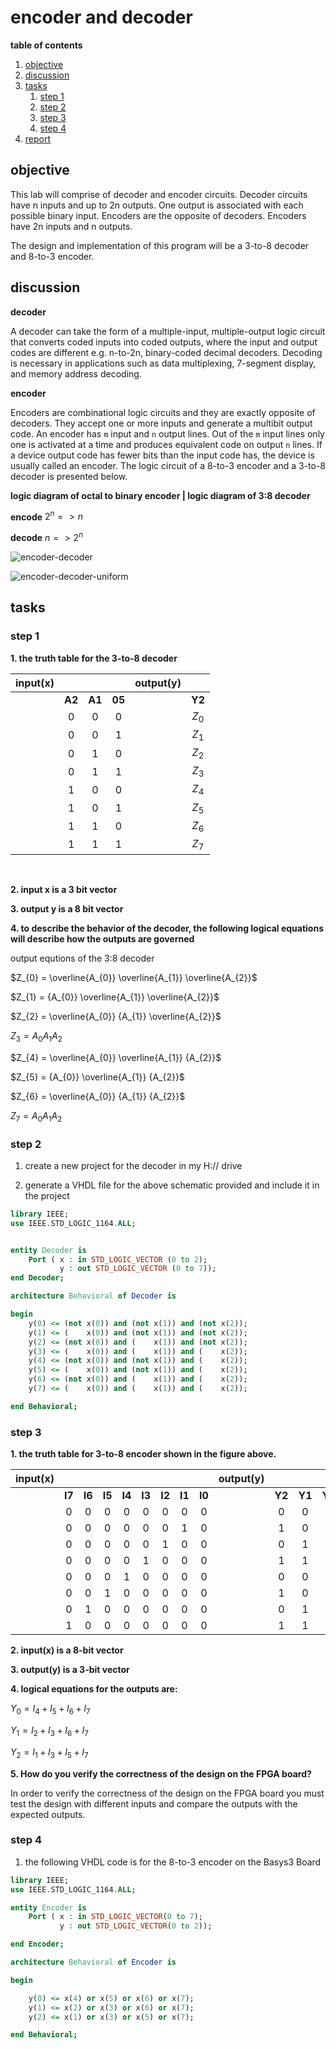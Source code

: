 # encoder and decoder

**table of contents**

1.  [objective](#objective)
2.  [discussion](#discussion)
3.  [tasks](#tasks)
	1. [step 1](#step-1)
	2. [step 2](#step-2)
	3. [step 3](#step-3)
	4. [step 4](#step-4)
4.  [report](#report)

## objective

This lab will comprise of decoder and encoder circuits.
Decoder circuits have n inputs and up to 2n outputs.
One output is associated with each possible binary input.
Encoders are the opposite of decoders.
Encoders have 2n inputs and n outputs.

The design and implementation of this program will be a 3-to-8 decoder and 8-to-3 encoder.

## discussion

**decoder**

A decoder can take the form of a multiple-input, multiple-output logic circuit that converts coded inputs into coded outputs, where the input and output codes are different e.g. n-to-2n, binary-coded decimal decoders.  Decoding is necessary in applications such as data multiplexing, 7-segment display, and memory address decoding.

**encoder**

Encoders are combinational logic circuits and they are exactly opposite of decoders.  They accept one or more inputs and generate a multibit output code.  An encoder has `m` input and `n` output lines.  Out of the `m` input lines only one is activated at a time and produces equivalent code on output `n` lines.  If a device output code has fewer bits than the input code has, the device is usually called an encoder.  The logic circuit of a 8-to-3 encoder and a 3-to-8 decoder is presented below.

**logic diagram of octal to binary encoder | logic diagram of 3:8 decoder**

**encode** $2^{n} => n$

**decode** $n => 2^{n}$

![encoder-decoder](./assets/encoder-decoder.png)

![encoder-decoder-uniform](./assets/encoder-decoder-uniform.png)

## tasks

### step 1

**1.  the truth table for the 3-to-8 decoder**


| **input(x)**  |        |        |        |  **output(y)**   |               |  
|:-------------:|:------:|:------:|:------:|:----------------:|:-------------:|
|               | **A2** | **A1** | **05** |                  |     **Y2**    |
|               |   0    |   0    |   0    |                  |     $Z_{0}$   |
|               |   0    |   0    |   1    |                  |     $Z_{1}$   |
|               |   0    |   1    |   0    |                  |     $Z_{2}$   |
|               |   0    |   1    |   1    |                  |     $Z_{3}$   |
|               |   1    |   0    |   0    |                  |     $Z_{4}$   |
|               |   1    |   0    |   1    |                  |     $Z_{5}$   |
|               |   1    |   1    |   0    |                  |     $Z_{6}$   |
|               |   1    |   1    |   1    |                  |     $Z_{7}$   |

<br>

**2.  input x is a 3 bit vector**

**3.  output y is a 8 bit vector**

**4.  to describe the behavior of the decoder, the following logical equations will describe how the outputs are governed**

output equtions of the 3:8 decoder

$Z_{0} = \overline{A_{0}} \overline{A_{1}} \overline{A_{2}}$

$Z_{1} = {A_{0}} \overline{A_{1}} \overline{A_{2}}$

$Z_{2} = \overline{A_{0}} {A_{1}} \overline{A_{2}}$

$Z_{3} = {A_{0}} {A_{1}} {A_{2}}$

$Z_{4} = \overline{A_{0}} \overline{A_{1}} {A_{2}}$

$Z_{5} = {A_{0}} \overline{A_{1}} {A_{2}}$

$Z_{6} = \overline{A_{0}} {A_{1}} {A_{2}}$

$Z_{7} = {A_{0}} {A_{1}} {A_{2}}$

### step 2

1.  create a new project for the decoder in my H:// drive

2.  generate a VHDL file for the above schematic provided and include it in the project


```vhdl
library IEEE;
use IEEE.STD_LOGIC_1164.ALL;


entity Decoder is
	Port ( x : in STD_LOGIC_VECTOR (0 to 2);
	       y : out STD_LOGIC_VECTOR (0 to 7));
end Decoder;

architecture Behavioral of Decoder is

begin
	y(0) <= (not x(0)) and (not x(1)) and (not x(2));
	y(1) <= (    x(0)) and (not x(1)) and (not x(2));
	y(2) <= (not x(0)) and (    x(1)) and (not x(2));
	y(3) <= (    x(0)) and (    x(1)) and (    x(2));
	y(4) <= (not x(0)) and (not x(1)) and (    x(2));
	y(5) <= (    x(0)) and (not x(1)) and (    x(2));
	y(6) <= (not x(0)) and (    x(1)) and (    x(2));
	y(7) <= (    x(0)) and (    x(1)) and (    x(2));

end Behavioral;
```

### step 3

**1.  the truth table for 3-to-8 encoder shown in the figure above.**

|   **input(x)** | |  |  |  | |  |  |  |   **output(y)** |  |  |  |
|:--:|:--:|:--:|:--:|:--:|:--:|:--:|:--:|:--:|:--:|:--:|:--:|:--:|
|    |**I7** | **I6** | **I5** | **I4** | **I3** | **I2** | **I1** | **I0** |    | **Y2** | **Y1** | **Y0** |
|    | 0  | 0  | 0  | 0  | 0  | 0  | 0  | 0  |    | 0  | 0  | 0  |
|    | 0  | 0  | 0  | 0  | 0  | 0  | 1  | 0  |    | 1  | 0  | 0  |
|    | 0  | 0  | 0  | 0  | 0  | 1  | 0  | 0  |    | 0  | 1  | 0  |
|    | 0  | 0  | 0  | 0  | 1  | 0  | 0  | 0  |    | 1  | 1  | 0  |
|    | 0  | 0  | 0  | 1  | 0  | 0  | 0  | 0  |    | 0  | 0  | 1  |
|    | 0  | 0  | 1  | 0  | 0  | 0  | 0  | 0  |    | 1  | 0  | 1  |
|    | 0  | 1  | 0  | 0  | 0  | 0  | 0  | 0  |    | 0  | 1  | 1  |
|    | 1  | 0  | 0  | 0  | 0  | 0  | 0  | 0  |    | 1  | 1  | 1  |

**2.  input(x) is a 8-bit vector**

**3.  output(y) is a 3-bit vector**

**4.  logical equations for the outputs are:**


$Y_{0} = I_{4} + I_{5} + I_{6} + I_{7}$

$Y_{1} = I_{2} + I_{3} + I_{6} + I_{7}$

$Y_{2} = I_{1} + I_{3} + I_{5} + I_{7}$

**5.  How do you verify the correctness of the design on the FPGA board?**

In order to verify the correctness of the design on the FPGA board you must test the design with different inputs and compare the outputs with the expected outputs.

### step 4

1.  the following VHDL code is for the 8-to-3 encoder on the Basys3 Board

```vhdl
library IEEE;
use IEEE.STD_LOGIC_1164.ALL;

entity Encoder is
	Port ( x : in STD_LOGIC_VECTOR(0 to 7);
	       y : out STD_LOGIC_VECTOR(0 to 2));

end Encoder;

architecture Behavioral of Encoder is

begin

	y(0) <= x(4) or x(5) or x(6) or x(7);
	y(1) <= x(2) or x(3) or x(6) or x(7);
	y(2) <= x(1) or x(3) or x(5) or x(7);

end Behavioral;
```


